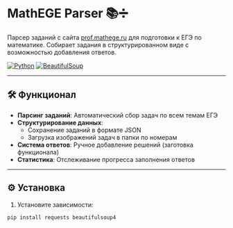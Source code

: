 # MathEGE Parser 📚➗

Парсер заданий с сайта [prof.mathege.ru](https://prof.mathege.ru/) для подготовки к ЕГЭ по математике. Собирает задания в структурированном виде с возможностью добавления ответов.

[![Python](https://img.shields.io/badge/Python-3.10%2B-blue?logo=python)](https://www.python.org/)
[![BeautifulSoup](https://img.shields.io/badge/BeautifulSoup-4.x-green)](https://www.crummy.com/software/BeautifulSoup/)

---

## 🛠 Функционал
- **Парсинг заданий**: Автоматический сбор задач по всем темам ЕГЭ
- **Структурирование данных**:
  - Сохранение заданий в формате JSON
  - Загрузка изображений задач в папки по номерам
- **Система ответов**: Ручное добавление решений (заготовка функционала)
- **Статистика**: Отслеживание прогресса заполнения ответов

---

## ⚙️ Установка
1. Установите зависимости:
```bash
pip install requests beautifulsoup4
